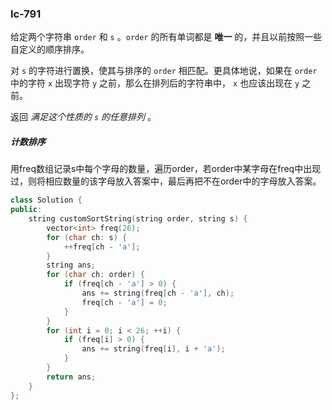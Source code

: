 ### lc-791

给定两个字符串 `order` 和 `s` 。`order` 的所有单词都是 **唯一** 的，并且以前按照一些自定义的顺序排序。

对 `s` 的字符进行置换，使其与排序的 `order` 相匹配。更具体地说，如果在 `order` 中的字符 `x` 出现字符 `y` 之前，那么在排列后的字符串中， `x` 也应该出现在 `y` 之前。

返回 *满足这个性质的 `s` 的任意排列* 。



##### 计数排序

用freq数组记录s中每个字母的数量，遍历order，若order中某字母在freq中出现过，则将相应数量的该字母放入答案中，最后再把不在order中的字母放入答案。



```c++
class Solution {
public:
    string customSortString(string order, string s) {
        vector<int> freq(26);
        for (char ch: s) {
            ++freq[ch - 'a'];
        }
        string ans;
        for (char ch: order) {
            if (freq[ch - 'a'] > 0) {
                ans += string(freq[ch - 'a'], ch);
                freq[ch - 'a'] = 0;
            }
        }
        for (int i = 0; i < 26; ++i) {
            if (freq[i] > 0) {
                ans += string(freq[i], i + 'a');
            }
        }
        return ans;
    }
};

```

